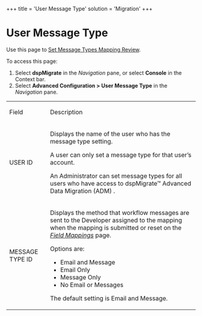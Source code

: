 +++
title = 'User Message Type'
solution = 'Migration'
+++

# User Message Type

<div class="use">

Use this page to [Set Message Types Mapping
Review](../Use_Cases/Set_Message_Types_for_Mapping_Review).

</div>

To access this page:

1.  Select <span style="font-weight: bold;">dspMigrate</span> in the
    <span style="font-style: italic;">Navigation</span> pane, or select
    <span style="font-weight: bold;">Console</span> in the Context bar.
2.  Select <span style="font-weight: bold;">Advanced Configuration \>
    User Message Type</span> in the
    <span style="font-style: italic;">Navigation</span> pane.

<table>
<tbody>
<tr class="odd">
<td><p>Field</p></td>
<td><p>Description</p></td>
</tr>
<tr class="even">
<td><p>USER ID</p></td>
<td><p>Displays the name of the user who has the message type setting.</p>
<p>A user can only set a message type for that user’s account.</p>
<p>An Administrator can set message types for all users who have access to dspMigrate™ Advanced Data Migration (ADM) .</p></td>
</tr>
<tr class="odd">
<td><p>MESSAGE TYPE ID</p></td>
<td><p>Displays the method that workflow messages are sent to the Developer assigned to the mapping when the mapping is submitted or reset on the <em><a href="../../Map/Page_Desc/Field_Mappings_H">Field Mappings</a></em> page.</p>
<p>Options are:</p>
<ul>
<li>Email and Message</li>
<li>Email Only</li>
<li>Message Only</li>
<li>No Email or Messages</li>
</ul>
<p>The default setting is Email and Message.</p></td>
</tr>
</tbody>
</table>
